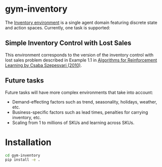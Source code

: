 # gym-inventory

The [Inventory environment](https://github.com/paulhendricks/gym-inventory) is a single agent domain featuring discrete state and action spaces. Currently, one task is supported:

## Simple Inventory Control with Lost Sales

This environment corresponds to the version of the inventory control with lost sales problem described in Example 1.1 in [Algorithms for Reinforcement Learning by Csaba Szepesvari (2010)](https://sites.ualberta.ca/~szepesva/RLBook.html).

## Future tasks

Future tasks will have more complex environments that take into account:

 * Demand-effecting factors such as trend, seasonality, holidays, weather, etc.
 * Business-specific factors such as lead times, penalties for carrying inventory, etc.
 * Scaling from 1 to millions of SKUs and learning across SKUs.

# Installation

```bash
cd gym-inventory
pip install -e .
```
